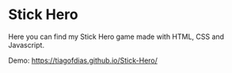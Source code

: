 # Stick Hero
Here you can find my Stick Hero game made with HTML, CSS and Javascript.

Demo: https://tiagofdias.github.io/Stick-Hero/
